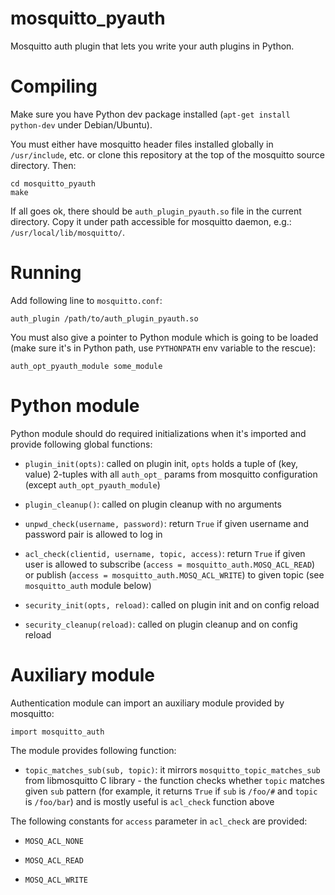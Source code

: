 mosquitto_pyauth
================

Mosquitto auth plugin that lets you write your auth plugins in Python.

Compiling
=========

Make sure you have Python dev package installed (`apt-get install
python-dev` under Debian/Ubuntu).

You must either have mosquitto header files installed globally in
`/usr/include`, etc. or clone this repository at the top of the
mosquitto source directory. Then:

    cd mosquitto_pyauth
    make

If all goes ok, there should be `auth_plugin_pyauth.so` file in the
current directory. Copy it under path accessible for mosquitto daemon,
e.g.: `/usr/local/lib/mosquitto/`.

Running
=======

Add following line to `mosquitto.conf`:

    auth_plugin /path/to/auth_plugin_pyauth.so

You must also give a pointer to Python module which is going to be
loaded (make sure it's in Python path, use `PYTHONPATH` env variable
to the rescue):

    auth_opt_pyauth_module some_module

Python module
=============

Python module should do required initializations when it's imported
and provide following global functions:

* `plugin_init(opts)`: called on plugin init, `opts` holds a tuple of
  (key, value) 2-tuples with all `auth_opt_` params from mosquitto
  configuration (except `auth_opt_pyauth_module`)

* `plugin_cleanup()`: called on plugin cleanup with no arguments

* `unpwd_check(username, password)`: return `True` if given
  username and password pair is allowed to log in

* `acl_check(clientid, username, topic, access)`: return `True` if
  given user is allowed to subscribe (`access =
  mosquitto_auth.MOSQ_ACL_READ`) or publish (`access =
  mosquitto_auth.MOSQ_ACL_WRITE`) to given topic (see `mosquitto_auth`
  module below)

* `security_init(opts, reload)`: called on plugin init and on config
  reload

* `security_cleanup(reload)`: called on plugin cleanup and on config
  reload

Auxiliary module
================

Authentication module can import an auxiliary module provided by mosquitto:

    import mosquitto_auth

The module provides following function:

* `topic_matches_sub(sub, topic)`: it mirrors
  `mosquitto_topic_matches_sub` from libmosquitto C library - the
  function checks whether `topic` matches given `sub` pattern (for
  example, it returns `True` if `sub` is `/foo/#` and `topic` is
  `/foo/bar`) and is mostly useful is `acl_check` function above

The following constants for `access` parameter in `acl_check` are
provided:

* `MOSQ_ACL_NONE`

* `MOSQ_ACL_READ`

* `MOSQ_ACL_WRITE`
